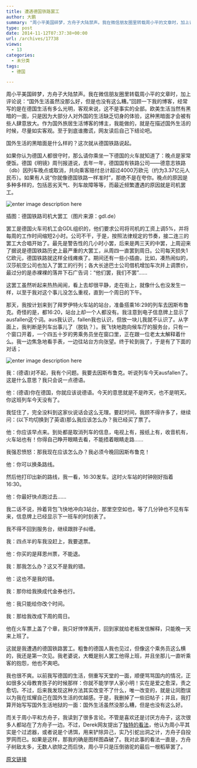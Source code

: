 ```yaml
---
title: 遭遇德国铁路罢工
author: 大鹏
summary: "周小平美国碎梦，方舟子大陆禁声。我在微信朋友圈里转载周小平的文章时，加上评论说：“国外生活虽然没那么好，但是也没有这么糟。”回顾一下我的博客，经常写的是在德国生活有多么光明，客观来说，这不是事实的全部。欧美生活当然有黑暗的一面，只是因为大部分人对外国的生活缺乏切身的体验，这种黑暗面才会被有些人肆意放大。作为国外旅居生活博客的博主，我能做的，就是在描述国外生活的时候，尽量如实客观。至于到底谁撒谎，网友读后自己下结论吧。"
type: post
date: 2014-11-12T07:37:38+00:00
url: /archives/17738
views:
  - 13
categories:
  - 未分类
tags:
  - 德国

---
```

周小平美国碎梦，方舟子大陆禁声。我在微信朋友圈里转载周小平的文章时，加上评论说：“国外生活虽然没那么好，但是也没有这么糟。”回顾一下我的博客，经常写的是在德国生活有多么光明，客观来说，这不是事实的全部。欧美生活当然有黑暗的一面，只是因为大部分人对外国的生活缺乏切身的体验，这种黑暗面才会被有些人肆意放大。作为国外旅居生活博客的博主，我能做的，就是在描述国外生活的时候，尽量如实客观。至于到底谁撒谎，网友读后自己下结论吧。

国外生活的黑暗面是什么样的？这次就从德国铁路说起。

如果你认为德国人都很守时，那么请你乘坐一下德国的火车就知道了：晚点是家常便饭。德国《明镜》周刊报道说，去年一年，德国国有铁路公司——德意志铁路（db）因列车晚点或取消，共向乘客赔付总计超过4000万欧元（约为3.37亿元人民币）。如果有人说“你就像德国铁路一样准时”，那绝不是在夸你。晚点的原因是多种多样的，包括恶劣天气、列车故障等等，而最近频繁遭遇的原因就是司机罢工。

![enter image description here][1]

插图：德国铁路司机大罢工（图片来源：gdl.de）

罢工是德国火车司机工会GDL组织的，他们要求公司将司机的工资上调5%，并将每周的工作时间缩短2小时。公司不干，于是，按照法律规定的节奏，接二连三的罢工大合唱开始了。最先是警告性的几小时小罢，后来是两三天的中罢，上周迎来了据说是德国铁路历史上最严重的大罢工，从周四一直罢到周日。公司每天损失1亿欧元，德国铁路就这样全线瘫痪了。期间还有一些小插曲，比如，凑热闹似的，汉莎航空公司也加入了罢工的行列；各大长途巴士公司借机增加车次并上调票价，最过分的是赤裸裸的落井下石广告词：“他们罢，我们不罢”……

这罢工虽然听起来热热闹闹，看上去却很平静，走在街上，就像什么也没发生一样，以至于我对这个事儿没怎么重视，直到一个周日的下午。

那天，我按计划来到了拜罗伊特火车站的站台，准备搭乘16:29的列车去因斯布鲁克。奇怪的是，都16:20，站台上却一个人都没有。我注意到电子信息牌上显示了ausfallen这个词。aus我认识，fallen我也认识，但放一块儿我就不认识了。从字面上，我判断是列车出事儿了（脱轨？）。我飞快地跑向候车厅的服务台，只有一个窗口开着，一个四五十岁的男乘务员坐在窗口里，正在跟一位老太太解释着什么。我一边焦急地看手表，一边往站台方向张望。终于轮到我了，于是有了下面的对话；

![enter image description here][2]

我：(德语)对不起，我有个问题。我要去因斯布鲁克。听说列车今天ausfallen了。这是什么意思？我只会说一点德语。

他：(德语)你在德国，你就应该说德语。今天的意思就是不是昨天，也不是明天。你这班列车今天没有了。

我怔住了，完全没料到这家伙说话会这么无理。要赶时间，我顾不得许多了，继续问：(以下均切换到了英语)那么我应该怎么办？我已经买了票了。

他：你应该早点来。到处都是取消列车的信息，电视上有，报纸上有，收音机有，火车站也有！你得自己睁开眼睛去看，不能捂着眼睛走路……

我强忍愤怒：那我现在应该怎么办？我必须今晚回因斯布鲁克！

他：你可以换条路线。

然后他打印出新的路线，我一看，16:30发车。这时火车站的时钟刚好指着16:30。

他：你最好快点跑过去……

我二话不说，拎着背包飞快地冲向3站台，那里空空如也，等了几分钟也不见有车来，信息牌上已经显示下一班车的时刻表了。

我不得不回到服务台，继续跟胖子纠缠。

我：四点半的车我没赶上，我要退票。

他：你买的是拜恩州票，不能退。

我：那我怎么办？这又不是我的错。

他：这也不是我的错。

我：那你给我换成代金券也行。

他：我只能给你改个时间。

我：那给我改成下周的周日。

他在火车票上盖了个章，我只好悻悻离开，回到家就给老板发信解释，只能晚一天来上班了。

这就是我遭遇的德国铁路罢工。粗鲁的德国人我也见过，但像这个乘务员这么横的，我还是第一次见。我老婆说，大概是别人罢工他得上班，并且坐那儿一直听乘客的抱怨，他也不爽吧。

我也很不爽。以前我写德国的生活，侧重写天堂的一面，顺便骂骂国内的情况，正如很多父母教育孩子的时候那样：你就不能学学人家小明！实在是爱之愈深，责之愈切。不过，后来我发现这种方法其实改变不了什么，唯一改变的，就是让同胞误以为我在炫耀自己在国外生活的优越感。于是，我删掉了一些旧帖子；并且，我打算开始写写国外生活地狱的一面：国外生活虽然没那么糟，但是也没有这么好。

而关于周小平和方舟子，我读到了很多言论。不管是喜欢还是讨厌方舟子，这次很多人都站在了方舟子一边。不过，Derek网友提出了[独特的看法][3]，他认为周小平其实是个过滤器，或者说是个诱饵，用来铲除异己，实乃引蛇出洞之计，方舟子自投罗网而已。如果是这样，那我的确是图样图森破了。我对此事的看法一直是，方舟子树敌太多，无数人欲除之而后快，周小平只是压倒骆驼的最后一根稻草罢了。

 [1]: http://uploads.gdl.de/Aktuell-2014/Pressemitteilung-1413300292.jpg
 [2]: http://polpix.sueddeutsche.com/bild/1.1079391.1355665877/900x600/streik-regionalverkehr.jpg
 [3]: http://cn.derekyang.us/chinese-dream

[原文链接](http://dapengde.com/archives/17738)


